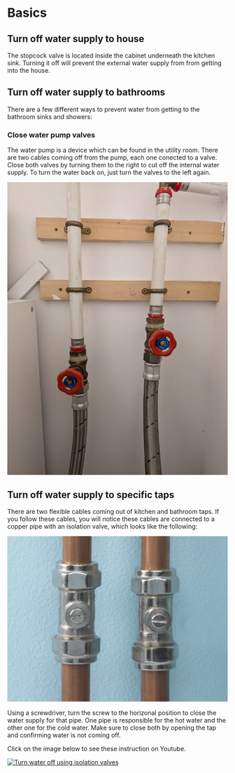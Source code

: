 # Basics

## Turn off water supply to house

The stopcock valve is located inside the cabinet underneath the kitchen sink. Turning it off will prevent the external water supply from from getting into the house.

## Turn off water supply to bathrooms

There are a few different ways to prevent water from getting to the bathroom sinks and showers:

### Close water pump valves

The water pump is a device which can be found in the utility room. There are two cables coming off from the pump, each one conected to a valve. Close both valves by turning them to the right to cut off the internal water supply. To turn the water back on, just turn the valves to the left again.

![Pump valves](./pump-valves.jpeg)

## Turn off water supply to specific taps

There are two flexible cables coming out of kitchen and bathroom taps. If you follow these cables, you will notice these cables are connected to a copper pipe with an isolation valve, which looks like the following:

![Isolation valve](./isolation-valve.jpeg)

Using a screwdriver, turn the screw to the horizonal position to close the water supply for that pipe. One pipe is responsible for the hot water and the other one for the cold water. Make sure to close both by opening the tap and confirming water is not coming off.

Click on the image below to see these instruction on Youtube.

[![Turn water off using isolation valves](https://img.youtube.com/vi/JHUw-Qt96jE/0.jpg)](https://www.youtube.com/watch?v=JHUw-Qt96jE)